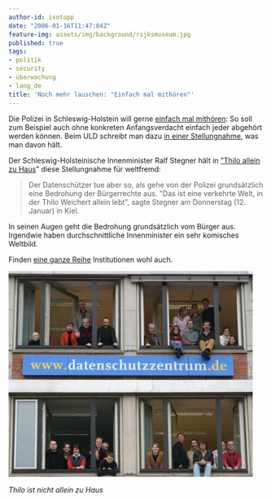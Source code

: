 ```yaml
---
author-id: isotopp
date: "2006-01-16T11:47:04Z"
feature-img: assets/img/background/rijksmuseum.jpg
published: true
tags:
- politik
- security
- überwachung
- lang_de
title: 'Noch mehr lauschen: "Einfach mal mithören"'
---
```


Die Polizei in Schleswig-Holstein will gerne 
[einfach mal mithören](http://www.heise.de/newsticker/meldung/68283):
So soll zum Beispiel auch ohne konkreten Anfangsverdacht einfach jeder abgehört werden können. 
Beim ULD schreibt man dazu 
[in einer Stellungnahme](http://www.datenschutzzentrum.de/polizei/stellungnahme-lvwg.htm), 
was man davon hält.

Der Schleswig-Holsteinische Innenminister Ralf Stegner hält in 
["Thilo allein zu Haus](http://landesregierung.schleswig-holstein.de/coremedia/generator/Aktueller_20Bestand/IM/Pressemitteilung/060112__im__polizeirecht.html)" 
diese Stellungnahme für weltfremd: 

> Der Datenschützer tue aber so, als gehe von der Polizei grundsätzlich eine Bedrohung der Bürgerrechte aus.
> "Das ist eine verkehrte Welt, in der Thilo Weichert allein lebt", sagte Stegner am Donnerstag (12. Januar) in Kiel.

In seinen Augen geht die Bedrohung grundsätzlich vom Bürger aus. 
Irgendwie haben durchschnittliche Innenminister ein sehr komisches Weltbild. 

Finden 
[eine ganze Reihe](http://www.datenschutzzentrum.de/presse/20060113-nicht-allein.htm)
Institutionen wohl auch.

![](/uploads/Nicht_allein_zu_Haus.jpg)

*Thilo ist nicht allein zu Haus*
